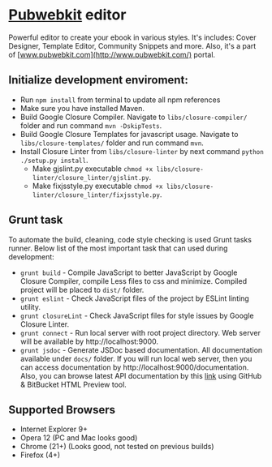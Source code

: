 # [Pubwebkit](http://www.pubwebkit.com/) editor

Powerful editor to create your ebook in various styles. It's includes: Cover Designer, Template Editor, Community Snippets and more.
Also, it's a part of [www.pubwebkit.com](http://www.pubwebkit.com/) portal.

## Initialize development enviroment:
- Run `npm install` from terminal to update all npm references
- Make sure you have installed Maven.
- Build Google Closure Compiler. Navigate to `libs/closure-compiler/` folder and run command `mvn -DskipTests`.
- Build Google Closure Templates for javascript usage. Navigate to `libs/closure-templates/` folder and run command `mvn`.
- Install Closure Linter from `libs/closure-linter` by next command `python ./setup.py install`.
    - Make gjslint.py executable `chmod +x libs/closure-linter/closure_linter/gjslint.py`.
    - Make fixjsstyle.py executable `chmod +x libs/closure-linter/closure_linter/fixjsstyle.py`.

## Grunt task
To automate the build, cleaning, code style checking is used Grunt tasks runner.
Below list of the most important task that can used during development:
* `grunt build` - Compile JavaScript to better JavaScript by Google Closure Compiler, compile Less files to css and minimize. Compiled project will be placed to `dist/` folder.
* `grunt eslint` - Check JavaScript files of the project by  ESLint linting utility.
* `grunt closureLint` - Check JavaScript files for style issues by Google Closure Linter.
* `grunt connect` - Run local server with root project directory. Web server will be available by http://localhost:9000.
* `grunt jsdoc` - Generate JSDoc based documentation. All documentation available under `docs/` folder. If you will run local web server, then you can access documentation by http://localhost:9000/documentation.
Also, you can browse latest API documentation by this [link](http://htmlpreview.github.io/?https://github.com/pubwebkit/pubwebkit-editor/blob/master/docs/index.html) using GitHub & BitBucket HTML Preview tool.

## Supported Browsers
* Internet Explorer 9+
* Opera 12 (PC and Mac looks good)
* Chrome (21+) (Looks good, not tested on previous builds)
* Firefox (4+)
